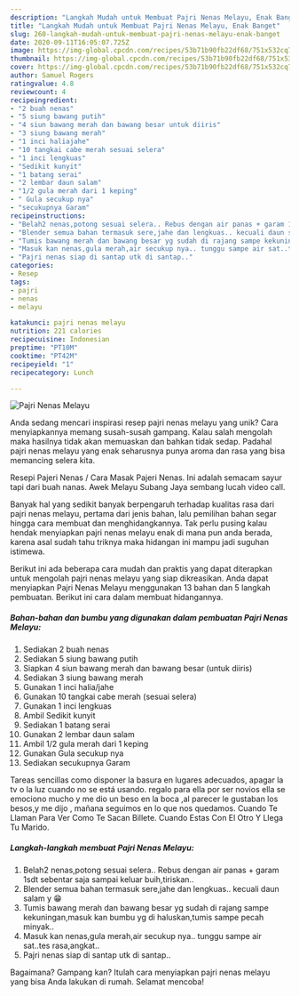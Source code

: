 ```yaml
---
description: "Langkah Mudah untuk Membuat Pajri Nenas Melayu, Enak Banget"
title: "Langkah Mudah untuk Membuat Pajri Nenas Melayu, Enak Banget"
slug: 260-langkah-mudah-untuk-membuat-pajri-nenas-melayu-enak-banget
date: 2020-09-11T16:05:07.725Z
image: https://img-global.cpcdn.com/recipes/53b71b90fb22df68/751x532cq70/pajri-nenas-melayu-foto-resep-utama.jpg
thumbnail: https://img-global.cpcdn.com/recipes/53b71b90fb22df68/751x532cq70/pajri-nenas-melayu-foto-resep-utama.jpg
cover: https://img-global.cpcdn.com/recipes/53b71b90fb22df68/751x532cq70/pajri-nenas-melayu-foto-resep-utama.jpg
author: Samuel Rogers
ratingvalue: 4.8
reviewcount: 4
recipeingredient:
- "2 buah nenas"
- "5 siung bawang putih"
- "4 siun bawang merah dan bawang besar untuk diiris"
- "3 siung bawang merah"
- "1 inci haliajahe"
- "10 tangkai cabe merah sesuai selera"
- "1 inci lengkuas"
- "Sedikit kunyit"
- "1 batang serai"
- "2 lembar daun salam"
- "1/2 gula merah dari 1 keping"
- " Gula secukup nya"
- "secukupnya Garam"
recipeinstructions:
- "Belah2 nenas,potong sesuai selera.. Rebus dengan air panas + garam 1sdt sebentar saja sampai keluar buih,tiriskan.."
- "Blender semua bahan termasuk sere,jahe dan lengkuas.. kecuali daun salam y 😁"
- "Tumis bawang merah dan bawang besar yg sudah di rajang sampe kekuningan,masuk kan bumbu yg di haluskan,tumis sampe pecah minyak.."
- "Masuk kan nenas,gula merah,air secukup nya.. tunggu sampe air sat..tes rasa,angkat.."
- "Pajri nenas siap di santap utk di santap.."
categories:
- Resep
tags:
- pajri
- nenas
- melayu

katakunci: pajri nenas melayu 
nutrition: 221 calories
recipecuisine: Indonesian
preptime: "PT10M"
cooktime: "PT42M"
recipeyield: "1"
recipecategory: Lunch

---
```



![Pajri Nenas Melayu](https://img-global.cpcdn.com/recipes/53b71b90fb22df68/751x532cq70/pajri-nenas-melayu-foto-resep-utama.jpg)

Anda sedang mencari inspirasi resep pajri nenas melayu yang unik? Cara menyiapkannya memang susah-susah gampang. Kalau salah mengolah maka hasilnya tidak akan memuaskan dan bahkan tidak sedap. Padahal pajri nenas melayu yang enak seharusnya punya aroma dan rasa yang bisa memancing selera kita.

Resepi Pajeri Nenas / Cara Masak Pajeri Nenas. Ini adalah semacam sayur tapi dari buah nanas. Awek Melayu Subang Jaya sembang lucah video call.

Banyak hal yang sedikit banyak berpengaruh terhadap kualitas rasa dari pajri nenas melayu, pertama dari jenis bahan, lalu pemilihan bahan segar hingga cara membuat dan menghidangkannya. Tak perlu pusing kalau hendak menyiapkan pajri nenas melayu enak di mana pun anda berada, karena asal sudah tahu triknya maka hidangan ini mampu jadi suguhan istimewa.


Berikut ini ada beberapa cara mudah dan praktis yang dapat diterapkan untuk mengolah pajri nenas melayu yang siap dikreasikan. Anda dapat menyiapkan Pajri Nenas Melayu menggunakan 13 bahan dan 5 langkah pembuatan. Berikut ini cara dalam membuat hidangannya.

<!--inarticleads1-->

##### Bahan-bahan dan bumbu yang digunakan dalam pembuatan Pajri Nenas Melayu:

1. Sediakan 2 buah nenas
1. Sediakan 5 siung bawang putih
1. Siapkan 4 siun bawang merah dan bawang besar (untuk diiris)
1. Sediakan 3 siung bawang merah
1. Gunakan 1 inci halia/jahe
1. Gunakan 10 tangkai cabe merah (sesuai selera)
1. Gunakan 1 inci lengkuas
1. Ambil Sedikit kunyit
1. Sediakan 1 batang serai
1. Gunakan 2 lembar daun salam
1. Ambil 1/2 gula merah dari 1 keping
1. Gunakan  Gula secukup nya
1. Sediakan secukupnya Garam


Tareas sencillas como disponer la basura en lugares adecuados, apagar la tv o la luz cuando no se está usando. regalo para ella por ser novios ella se emociono mucho y me dio un beso en la boca ,al parecer le gustaban los besos,y me dijo , mañana seguimos en lo que nos quedamos. Cuando Te Llaman Para Ver Como Te Sacan Billete. Cuando Estas Con El Otro Y Llega Tu Marido. 

<!--inarticleads2-->

##### Langkah-langkah membuat Pajri Nenas Melayu:

1. Belah2 nenas,potong sesuai selera.. Rebus dengan air panas + garam 1sdt sebentar saja sampai keluar buih,tiriskan..
1. Blender semua bahan termasuk sere,jahe dan lengkuas.. kecuali daun salam y 😁
1. Tumis bawang merah dan bawang besar yg sudah di rajang sampe kekuningan,masuk kan bumbu yg di haluskan,tumis sampe pecah minyak..
1. Masuk kan nenas,gula merah,air secukup nya.. tunggu sampe air sat..tes rasa,angkat..
1. Pajri nenas siap di santap utk di santap..




Bagaimana? Gampang kan? Itulah cara menyiapkan pajri nenas melayu yang bisa Anda lakukan di rumah. Selamat mencoba!
